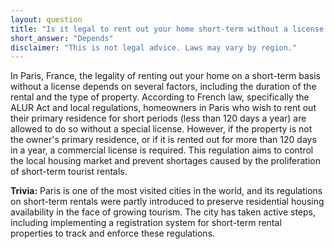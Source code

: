 ```yaml
---
layout: question
title: "Is it legal to rent out your home short-term without a license in Paris, France?"
short_answer: "Depends"
disclaimer: "This is not legal advice. Laws may vary by region."
---
```


In Paris, France, the legality of renting out your home on a short-term basis without a license depends on several factors, including the duration of the rental and the type of property. According to French law, specifically the ALUR Act and local regulations, homeowners in Paris who wish to rent out their primary residence for short periods (less than 120 days a year) are allowed to do so without a special license. However, if the property is not the owner's primary residence, or if it is rented out for more than 120 days in a year, a commercial license is required. This regulation aims to control the local housing market and prevent shortages caused by the proliferation of short-term tourist rentals.

**Trivia:** Paris is one of the most visited cities in the world, and its regulations on short-term rentals were partly introduced to preserve residential housing availability in the face of growing tourism. The city has taken active steps, including implementing a registration system for short-term rental properties to track and enforce these regulations.
